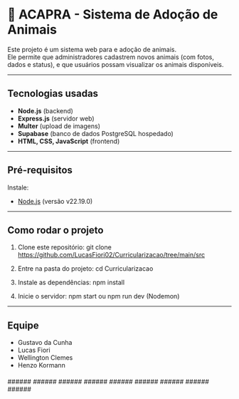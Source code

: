 
# 🐾 ACAPRA - Sistema de Adoção de Animais

Este projeto é um sistema web para e adoção de animais.  
Ele permite que administradores cadastrem novos animais (com fotos, dados e status), e que usuários possam visualizar os animais disponíveis.

---

## Tecnologias usadas

- **Node.js** (backend)
- **Express.js** (servidor web)
- **Multer** (upload de imagens)
- **Supabase** (banco de dados PostgreSQL hospedado)
- **HTML, CSS, JavaScript** (frontend)

---

## Pré-requisitos

Instale:
- [Node.js](https://nodejs.org/) (versão v22.19.0)

---

## Como rodar o projeto

1. Clone este repositório:
   git clone https://github.com/LucasFiori02/Curricularizacao/tree/main/src

2. Entre na pasta do projeto:
    cd Curricularizacao

3. Instale as dependências:
    npm install

4. Inicie o servidor:
    npm start
    ou
    npm run dev (Nodemon)

---

## Equipe

- Gustavo da Cunha
- Lucas Fiori
- Wellington Clemes
- Henzo Kormann

###### ###### ###### ###### ###### ###### ###### ###### ###### ###### ###### 